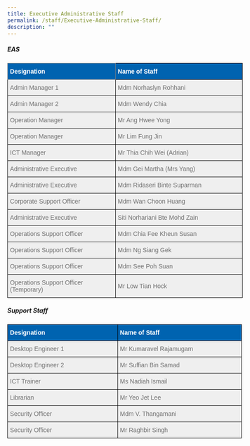 ```yaml
---
title: Executive Administrative Staff
permalink: /staff/Executive-Administrative-Staff/
description: ""
---
```

##### **EAS**

<style type="text/css">
.tg  {border-collapse:collapse;border-spacing:0;}
.tg td{border-color:black;border-style:solid;border-width:1px;font-family:Arial, sans-serif;font-size:14px;
  overflow:hidden;padding:10px 5px;word-break:normal;}
.tg th{border-color:black;border-style:solid;border-width:1px;font-family:Arial, sans-serif;font-size:14px;
  font-weight:normal;overflow:hidden;padding:10px 5px;word-break:normal;}
.tg .tg-qarn{background-color:#EFEFEF;color:#6F6F6F;text-align:left;vertical-align:middle}
.tg .tg-1g6n{background-color:#0063B0;border-color:inherit;color:#FFF;font-weight:bold;text-align:left;vertical-align:middle}
.tg .tg-72gm{background-color:#0063B0;color:#FFF;font-weight:bold;text-align:left;vertical-align:middle}
</style>
<table class="tg" style="undefined;table-layout: fixed; width: 536px">
<colgroup>
<col style="width: 246px">
<col style="width: 290px">
</colgroup>
<thead>
  <tr>
    <th class="tg-1g6n"><span style="color:#FFF;background-color:#0063B0">Designation</span></th>
    <th class="tg-72gm"><span style="color:#FFF;background-color:#0063B0">Name of Staff</span></th>
  </tr>
</thead>
<tbody>
  <tr>
    <td class="tg-qarn"><span style="color:#6F6F6F;background-color:#EFEFEF">Admin Manager 1</span><br></td>
    <td class="tg-qarn"><span style="color:#6F6F6F;background-color:#EFEFEF">Mdm Norhaslyn Rohhani</span><br></td>
  </tr>
	<tr>
    <td class="tg-qarn"><span style="color:#6F6F6F;background-color:#EFEFEF">Admin Manager 2</span><br></td>
    <td class="tg-qarn"><span style="color:#6F6F6F;background-color:#EFEFEF">Mdm Wendy Chia</span><br></td>
  </tr>
  <tr>
    <td class="tg-qarn"><span style="color:#6F6F6F;background-color:#EFEFEF">Operation Manager</span></td>
    <td class="tg-qarn"><span style="color:#6F6F6F;background-color:#EFEFEF">Mr Ang Hwee Yong </span></td>
  </tr>
  <tr>
    <td class="tg-qarn"><span style="color:#6F6F6F;background-color:#EFEFEF">Operation Manager </span></td>
    <td class="tg-qarn"><span style="color:#6F6F6F;background-color:#EFEFEF">Mr Lim Fung Jin </span></td>
  </tr>
  <tr>
    <td class="tg-qarn"><span style="color:#6F6F6F;background-color:#EFEFEF">ICT Manager</span></td>
    <td class="tg-qarn"><span style="color:#6F6F6F;background-color:#EFEFEF">Mr Thia Chih Wei (Adrian) </span></td>
  </tr>
  <tr>
    <td class="tg-qarn"><span style="color:#6F6F6F;background-color:#EFEFEF">Administrative Executive </span></td>
    <td class="tg-qarn"><span style="color:#6F6F6F;background-color:#EFEFEF">Mdm Gei Martha (Mrs Yang)</span><br></td>
  </tr>
  <tr>
    <td class="tg-qarn"><span style="color:#6F6F6F;background-color:#EFEFEF">Administrative Executive  </span><br></td>
    <td class="tg-qarn"><span style="color:#6F6F6F;background-color:#EFEFEF">Mdm Ridaseri Binte Suparman </span><br></td>
  </tr>
  <tr>
    <td class="tg-qarn"><span style="color:#6F6F6F;background-color:#EFEFEF">Corporate Support Officer</span><br></td>
    <td class="tg-qarn"><span style="color:#6F6F6F;background-color:#EFEFEF">Mdm Wan Choon Huang</span><br></td>
  </tr>
  <tr>
    <td class="tg-qarn"><span style="color:#6F6F6F;background-color:#EFEFEF">Administrative Executive  </span></td>
    <td class="tg-qarn"><span style="color:#6F6F6F;background-color:#EFEFEF">Siti Norhariani Bte Mohd Zain </span></td>
  </tr>
  <tr>
    <td class="tg-qarn"><span style="color:#6F6F6F;background-color:#EFEFEF">Operations Support Officer</span></td>
    <td class="tg-qarn"><span style="color:#6F6F6F;background-color:#EFEFEF">Mdm Chia Fee Kheun Susan</span></td>
  </tr>
  <tr>
    <td class="tg-qarn"><span style="color:#6F6F6F;background-color:#EFEFEF">Operations Support Officer</span></td>
    <td class="tg-qarn"><span style="color:#6F6F6F;background-color:#EFEFEF">Mdm Ng Siang Gek</span></td>
  </tr>
  <tr>
    <td class="tg-qarn"><span style="color:#6F6F6F;background-color:#EFEFEF">Operations Support Officer</span></td>
    <td class="tg-qarn"><span style="color:#6F6F6F;background-color:#EFEFEF">Mdm See Poh Suan</span></td>
  </tr>
	<tr>
    <td class="tg-qarn"><span style="color:#6F6F6F;background-color:#EFEFEF">Operations Support Officer (Temporary)</span></td>
    <td class="tg-qarn"><span style="color:#6F6F6F;background-color:#EFEFEF">Mr Low Tian Hock</span></td>
  </tr>
  </tbody>
</table>

##### **Support Staff**

<style type="text/css">
.tg  {border-collapse:collapse;border-spacing:0;}
.tg td{border-color:black;border-style:solid;border-width:1px;font-family:Arial, sans-serif;font-size:14px;
  overflow:hidden;padding:10px 5px;word-break:normal;}
.tg th{border-color:black;border-style:solid;border-width:1px;font-family:Arial, sans-serif;font-size:14px;
  font-weight:normal;overflow:hidden;padding:10px 5px;word-break:normal;}
.tg .tg-qarn{background-color:#EFEFEF;color:#6F6F6F;text-align:left;vertical-align:middle}
.tg .tg-72gm{background-color:#0063B0;color:#FFF;font-weight:bold;text-align:left;vertical-align:middle}
</style>
<table class="tg" style="undefined;table-layout: fixed; width: 534px">
<colgroup>
<col style="width: 251px">
<col style="width: 283px">
</colgroup>
<thead>
  <tr>
    <th class="tg-72gm"><span style="color:#FFF;background-color:#0063B0">Designation</span></th>
    <th class="tg-72gm"><span style="color:#FFF;background-color:#0063B0">Name of Staff</span></th>
  </tr>
</thead>
<tbody>
  <tr>
    <td class="tg-qarn"><span style="color:#6F6F6F;background-color:#EFEFEF">Desktop Engineer 1</span><br></td>
    <td class="tg-qarn"><span style="color:#6F6F6F;background-color:#EFEFEF">Mr Kumaravel Rajamugam</span></td>
  </tr>
<tr>
    <td class="tg-qarn"><span style="color:#6F6F6F;background-color:#EFEFEF">Desktop Engineer 2</span><br></td>
    <td class="tg-qarn"><span style="color:#6F6F6F;background-color:#EFEFEF">Mr Suffian Bin Samad</span></td>
  </tr>
  <tr>
</tr><tr>
    <td class="tg-qarn"><span style="color:#6F6F6F;background-color:#EFEFEF">ICT Trainer</span><br></td>
    <td class="tg-qarn"><span style="color:#6F6F6F;background-color:#EFEFEF">Ms Nadiah Ismail</span></td>
  </tr>
  <tr>
    <td class="tg-qarn"><span style="color:#6F6F6F;background-color:#EFEFEF">Librarian</span><br></td>
    <td class="tg-qarn"><span style="color:#6F6F6F;background-color:#EFEFEF">Mr Yeo Jet Lee</span><br></td>
  </tr>
  <tr>
    <td class="tg-qarn"><span style="color:#6F6F6F;background-color:#EFEFEF">Security Officer</span></td>
    <td class="tg-qarn"><span style="color:#6F6F6F;background-color:#EFEFEF">Mdm V. Thangamani</span></td>
  </tr>
  <tr>
    <td class="tg-qarn"><span style="color:#6F6F6F;background-color:#EFEFEF">Security Officer</span><br></td>
    <td class="tg-qarn"><span style="color:#6F6F6F;background-color:#EFEFEF">Mr Raghbir Singh</span></td>
  </tr>
  </tbody>
</table>